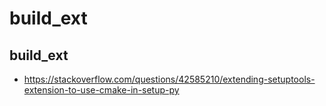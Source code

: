 # build_ext

## build_ext

* <https://stackoverflow.com/questions/42585210/extending-setuptools-extension-to-use-cmake-in-setup-py>
